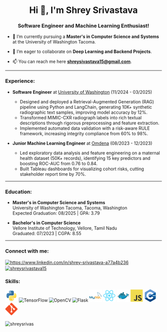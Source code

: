 <h1 align="center">Hi 👋, I'm Shrey Srivastava</h1>
<h3 align="center">Software Engineer and Machine Learning Enthusiast!</h3>

- 🌱 I’m currently pursuing a **Master's in Computer Science and Systems** at the University of Washington Tacoma. 

- 👯 I’m eager to collaborate on **Deep Learning and Backend Projects**. 

- 📫 You can reach me here **shreysivastava15@gmail.com**.

---

<h3 align="left">Experience:</h3>

- **Software Engineer** at [University of Washington](https://www.washington.edu/) (11/2024 - 03/2025)  
  - Designed and deployed a Retrieval-Augmented Generation (RAG) pipeline using Python and LangChain, generating 10K+ synthetic radiographic text samples, improving model accuracy by 12%.  
  - Transformed MIMIC-CXR radiograph labels into rich textual descriptions through rigorous preprocessing and feature extraction.  
  - Implemented automated data validation with a risk-aware RULE framework, increasing integrity compliance from 60% to 98%.  

- **Junior Machine Learning Engineer** at [Omdena](https://www.omdena.com/) (08/2023 - 12/2023)  
  - Led exploratory data analysis and feature engineering on a maternal health dataset (50K+ records), identifying 15 key predictors and boosting ROC-AUC from 0.76 to 0.84.  
  - Built Tableau dashboards for visualizing cohort risks, cutting stakeholder report time by 70%.


---

<h3 align="left">Education:</h3>

- **Master's in Computer Science and Systems**  
  University of Washington Tacoma, Tacoma, Washington  
  Expected Graduation: 08/2025 | GPA: 3.79

- **Bachelor's in Computer Science**  
  Vellore Institute of Technology, Vellore, Tamil Nadu  
  Graduated: 07/2023 | CGPA: 8.55

---


<h3 align="left">Connect with me:</h3>
<p align="left">
<a href="https://linkedin.com/in/https://www.linkedin.com/in/shrey-srivastava-a77a4b236" target="blank"><img align="center" src="https://raw.githubusercontent.com/rahuldkjain/github-profile-readme-generator/master/src/images/icons/Social/linked-in-alt.svg" alt="https://www.linkedin.com/in/shrey-srivastava-a77a4b236" height="30" width="40" /></a>
<a href="https://kaggle.com/shreysrivastava15" target="blank"><img align="center" src="https://raw.githubusercontent.com/rahuldkjain/github-profile-readme-generator/master/src/images/icons/Social/kaggle.svg" alt="shreysrivastava15" height="30" width="40" /></a>
</p>

<h3 align="left">Skills:</h3>
<p align="left">
  <img src="https://raw.githubusercontent.com/devicons/devicon/master/icons/python/python-original.svg" alt="Python" width="40" height="40" />
  <img src="https://www.vectorlogo.zone/logos/tensorflow/tensorflow-icon.svg" alt="TensorFlow" width="40" height="40" />
  <img src="https://www.vectorlogo.zone/logos/opencv/opencv-icon.svg" alt="OpenCV" width="40" height="40" />
  <img src="https://www.vectorlogo.zone/logos/pocoo_flask/pocoo_flask-icon.svg" alt="Flask" width="40" height="40" />
  <img src="https://raw.githubusercontent.com/devicons/devicon/master/icons/mysql/mysql-original-wordmark.svg" alt="MySQL" width="40" height="40" />
  <img src="https://raw.githubusercontent.com/devicons/devicon/master/icons/react/react-original.svg" alt="ReactJS" width="40" height="40" />
  <img src="https://raw.githubusercontent.com/devicons/devicon/master/icons/docker/docker-original.svg" alt="Docker" width="40" height="40" />
  <img src="https://raw.githubusercontent.com/devicons/devicon/master/icons/javascript/javascript-original.svg" alt="JavaScript" width="40" height="40" />
  <img src="https://raw.githubusercontent.com/devicons/devicon/master/icons/cplusplus/cplusplus-original.svg" alt="C++" width="40" height="40" />
  <img src="https://raw.githubusercontent.com/devicons/devicon/master/icons/git/git-original.svg" alt="Git" width="40" height="40" />
</p>


<p><img align="center" src="https://github-readme-stats.vercel.app/api/top-langs?username=shreysrivas&show_icons=true&locale=en&layout=compact" alt="shreysrivas" /></p>


<!---
ShreySrivas/ShreySrivas is a ✨ special ✨ repository because its `README.md` (this file) appears on your GitHub profile.
You can click the Preview link to take a look at your changes.
--->
